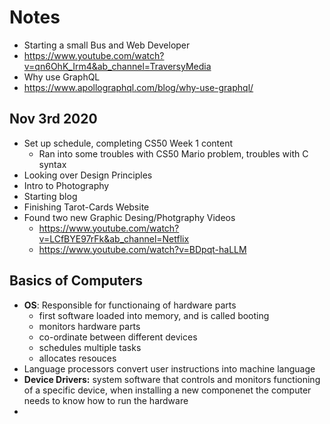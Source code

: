 # Notes

* Starting a small Bus and Web Developer
* <https://www.youtube.com/watch?v=qn6OhK_Irm4&ab_channel=TraversyMedia>
* Why use GraphQL
* <https://www.apollographql.com/blog/why-use-graphql/>

## Nov 3rd 2020

* Set up schedule, completing CS50 Week 1 content
  * Ran into some troubles with CS50 Mario problem, troubles with C syntax
* Looking over Design Principles
* Intro to Photography
* Starting blog
* Finishing Tarot-Cards Website
* Found two new Graphic Desing/Photgraphy Videos
  * https://www.youtube.com/watch?v=LCfBYE97rFk&ab_channel=Netflix
  * https://www.youtube.com/watch?v=BDpqt-haLLM

## Basics of Computers
* **OS**: Responsible for functionaing of hardware parts
  * first software loaded into memory, and is called booting
  * monitors hardware parts
  * co-ordinate between different devices
  * schedules multiple tasks 
  * allocates resouces
* Language processors convert user instructions into machine language
* **Device Drivers:** system software that controls and monitors functioning of a specific device, when installing a new componenet the computer needs to know how to run the hardware
* 